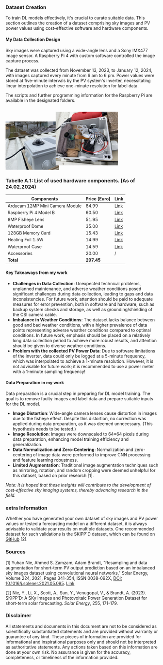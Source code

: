 ### Dataset Creation

To train DL models effectively, it's crucial to curate suitable data. This section outlines the creation of a dataset comprising sky images and PV power values using cost-effective software and hardware components.

#### My Data Collection Design
Sky images were captured using a wide-angle lens and a Sony IMX477 image sensor. A Raspberry Pi 4 with custom software controlled the image capture process.

The dataset was collected from November 13, 2023, to January 12, 2024, with images captured every minute from 6 am to 6 pm. Power values were stored at five-minute intervals by the PV system's inverter, necessitating linear interpolation to achieve one-minute resolution for label data.

The scripts and further programming information for the Raspberry Pi are available in the designated folders.


<img src="Kamerabox_bild.jpg" alt="Sample image of the weatherproof camera enclosure." style="width:35%;">
<img src="Aufbaukamerabox.jpg" alt="Inside of the weatherproof camera enclosure." style="width:35%; transform: rotate(-90deg);">


### Tabelle A.1: List of used hardware components. (As of 24.02.2024)

| Components                          | Price [Euro] | Link                                                                                   |
|-------------------------------------|--------------|----------------------------------------------------------------------------------------|
| Arducam 12MP Mini Camera Module     | 84.99        | [Link](https://eu.robotshop.com/de/products/arducam-12mp-imx477-mini-high-quality-camera-module-raspberry-pi) |
| Raspberry Pi 4 Model B              | 60.50        | [Link](https://www.berrybase.de/raspberry-pi-4-computer-modell-b-4gb-ram)             |
| 8MP Fisheye Lens                    | 51.95        | [Link](https://amzn.eu/d/dibuxKc)                                                       |
| Waterproof Dome                     | 35.00        | [Link](https://thepihut.com/products/entaniya-waterproof-case-for-raspberry-pi-camera-modules) |
| 128GB Memory Card                   | 15.43        | [Link](https://amzn.eu/d/gxpBCjP)                                                       |
| Heating Foil 1.5W                   | 14.99        | [Link](https://www.conrad.de/de/p/thermo-tech-polyester-heizfolie-selbstklebend-5-v-dc-5-v-ac-1-5-w-l-x-b-70-mm-x-70-mm-1216592.html) |
| Waterproof Case                     | 14.59        | [Link](https://amzn.eu/d/cFuG2HJ)                                                       |
| Accessories                         | 20.00        | /                                                                                      |
| **Total**                           | **297.45**   |                                                                                         |




#### Key Takeaways from my work

- **Challenges in Data Collection**: Unexpected technical problems, unplanned maintenance, and adverse weather conditions posed significant challenges during data collection, leading to gaps and data inconsistencies. For future work, attention should be paid to adequate measures for error prevention, both in software and hardware, such as backup system checks and storage, as well as grounding/shielding of the CSI camera cable.
- **Imbalance in Weather Conditions**: The dataset lacks balance between good and bad weather conditions, with a higher prevalence of data points representing adverse weather conditions compared to optimal conditions. In future work, emphasis should be placed on a relatively long data collection period to achieve more robust results, and attention should be given to diverse weather conditions.
- **Problem with the collected PV Power Data**: Due to software limitations of the inverter, data could only be logged at a 5-minute frequency, which was interpolated to achieve a 1-minute resolution. However, it is not advisable for future work; it is recommended to use a power meter with a 1-minute sampling frequency!
  
#### Data Preparation in my work

Data preparation is a crucial step in preparing for DL model training. The goal is to remove faulty images and label data and prepare suitable inputs for the DL model.

- **Image Distortion**: Wide-angle camera lenses cause distortion in images due to the fisheye effect. Despite this distortion, no correction was applied during data preparation, as it was deemed unnecessary. (This hypothesis needs to be tested.)
- **Image Resolution**: Images were downscaled to 64×64 pixels during data preparation, enhancing model training efficiency and generalization.
- **Data Normalization and Zero-Centering**: Normalization and zero-centering of image data were performed to improve CNN processing and feature learning robustness.
- **Limited Augmentation**: Traditional image augmentation techniques such as mirroring, rotation, and random cropping were deemed unhelpful for this dataset, based on prior research [1].


*Note: It is hoped that these insights will contribute to the development of cost-effective sky imaging systems, thereby advancing research in the field.*


### extra Information

Whether you have generated your own dataset of sky images and PV power values or tested a forecasting model on a different dataset, it is always advisable to validate your results on multiple datasets. One recommended dataset for such validations is the SKIPP´D dataset, which can be found on [GitHub](https://github.com/yuhao-nie/Stanford-solar-forecasting-dataset.git) [2].


### Sources

[1] Yuhao Nie, Ahmed S. Zamzam, Adam Brandt, "Resampling and data augmentation for short-term PV output prediction based on an imbalanced sky images dataset using convolutional neural networks," Solar Energy, Volume 224, 2021, Pages 341-354, ISSN 0038-092X, [DOI: 10.1016/j.solener.2021.05.095](https://doi.org/10.1016/j.solener.2021.05.095). [Link](https://www.sciencedirect.com/science/article/pii/S0038092X21004795)

[2] Nie, Y., Li, X., Scott, A., Sun, Y., Venugopal, V., & Brandt, A. (2023). SKIPP’D: A SKy Images and Photovoltaic Power Generation Dataset for short-term solar forecasting. *Solar Energy*, 255, 171-179.


### Disclaimer

All statements and documents in this document are not to be considered as scientifically substantiated statements and are provided without warranty or guarantee of any kind. These pieces of information are provided for informational and inspirational purposes only and should not be interpreted as authoritative statements. Any actions taken based on this information are done at your own risk. No assurance is given for the accuracy, completeness, or timeliness of the information provided. 
